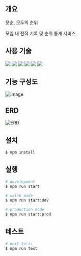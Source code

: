 ## 개요

모순, 모두의 순위

모임 내 전적 기록 및 순위 통계 서비스

## 사용 기술
<img src="https://img.shields.io/badge/NestJS-E0234E?style=flat-square&logo=Nestjs&logoColor=white"/> <img src="https://img.shields.io/badge/MySQL-4479A1?style=flat-square&logo=MySQL&logoColor=white"/> <img src="https://img.shields.io/badge/Swagger-85EA2D?style=flat-square&logo=Swagger&logoColor=white"/> <img src="https://img.shields.io/badge/Jest-C21325?style=flat-square&logo=Jest&logoColor=white"/> <img src="https://img.shields.io/badge/GitHub Actions-2088FF?style=flat-square&logo=GitHub Actions&logoColor=white"/> <img src="https://img.shields.io/badge/Docker-2496ED?style=flat-square&logo=Docker&logoColor=white"/>

## 기능 구성도
![image](https://user-images.githubusercontent.com/78011716/195226728-373d1a98-6a9a-465d-8cc7-dd6e70e1c996.png)

## ERD
![ERD](https://user-images.githubusercontent.com/78011716/188574883-23b0bbbc-9fe6-48ef-894b-9fcca762f8a0.png)


## 설치

```bash
$ npm install
```

## 실행

```bash
# development
$ npm run start

# watch mode
$ npm run start:dev

# production mode
$ npm run start:prod
```

## 테스트

```bash
# unit tests
$ npm run test
```
